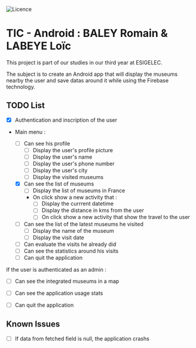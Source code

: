 ![Licence](https://img.shields.io/bower/l/bootstrap)

# TIC - Android :  BALEY Romain & LABEYE Loïc

This project is part of our studies in our third year at ESIGELEC.

The subject is to create an Android app that will display the museums nearby the user and save datas around it while using the Firebase technology.

## TODO List

- [x] Authentication and inscription of the user

- Main menu :

	- [ ] Can see his profile
		- [ ] Display the user's profile picture
		- [ ] Display the user's name
		- [ ] Display the user's phone number
		- [ ] Display the user's city
		- [ ] Display the visited museums

	- [x] Can see the list of museums
		- [ ] Display the list of museums in France
		- On click show a new activity that :
			- [ ] Display the currrent datetime
			- [ ] Display the distance in kms from the user
			- [ ] On click show a new activity that show the travel to the user
	- [ ] Can see the list of the latest museums he visited
		- [ ] Display the name of the museum
		- [ ] Display the visit date
	- [ ] Can evaluate the visits he already did
	- [ ] Can see the statistics around his visits
	- [ ] Can quit the application

If the user is authenticated as an admin :

- [ ] Can see the integrated museums in a map

- [ ] Can see the application usage stats

- [ ] Can quit the application

## Known Issues

- [ ] If data from fetched field is null, the application crashs
